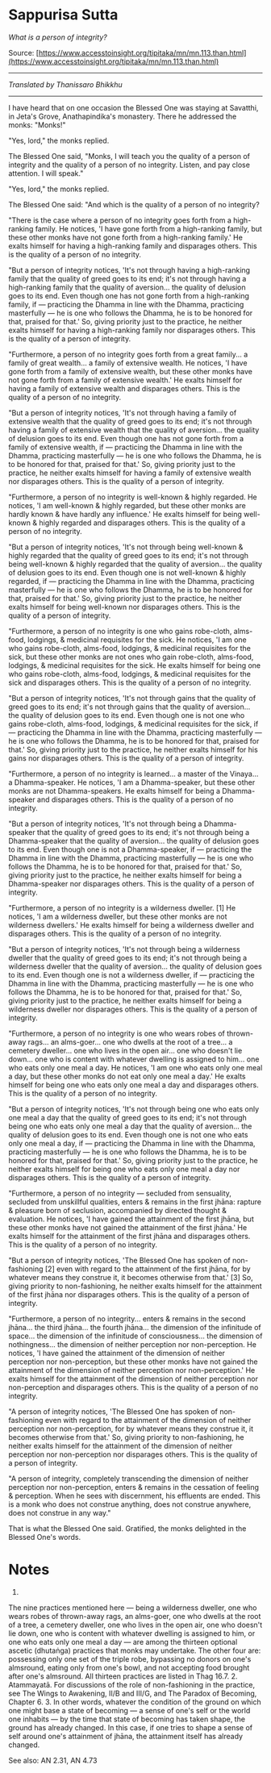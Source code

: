 # Sappurisa Sutta

*What is a person of integrity?*

Source: [https://www.accesstoinsight.org/tipitaka/mn/mn.113.than.html](https://www.accesstoinsight.org/tipitaka/mn/mn.113.than.html)

---

*Translated by Thanissaro Bhikkhu*

---

I have heard that on one occasion the Blessed One was staying at Savatthi, in Jeta's Grove, Anathapindika's monastery. There he addressed the monks: "Monks!"

"Yes, lord," the monks replied.

The Blessed One said, "Monks, I will teach you the quality of a person of integrity and the quality of a person of no integrity. Listen, and pay close attention. I will speak."

"Yes, lord," the monks replied.

The Blessed One said: "And which is the quality of a person of no integrity?

"There is the case where a person of no integrity goes forth from a high-ranking family. He notices, 'I have gone forth from a high-ranking family, but these other monks have not gone forth from a high-ranking family.' He exalts himself for having a high-ranking family and disparages others. This is the quality of a person of no integrity.

"But a person of integrity notices, 'It's not through having a high-ranking family that the quality of greed goes to its end; it's not through having a high-ranking family that the quality of aversion... the quality of delusion goes to its end. Even though one has not gone forth from a high-ranking family, if — practicing the Dhamma in line with the Dhamma, practicing masterfully — he is one who follows the Dhamma, he is to be honored for that, praised for that.' So, giving priority just to the practice, he neither exalts himself for having a high-ranking family nor disparages others. This is the quality of a person of integrity.

"Furthermore, a person of no integrity goes forth from a great family... a family of great wealth... a family of extensive wealth. He notices, 'I have gone forth from a family of extensive wealth, but these other monks have not gone forth from a family of extensive wealth.' He exalts himself for having a family of extensive wealth and disparages others. This is the quality of a person of no integrity.

"But a person of integrity notices, 'It's not through having a family of extensive wealth that the quality of greed goes to its end; it's not through having a family of extensive wealth that the quality of aversion... the quality of delusion goes to its end. Even though one has not gone forth from a family of extensive wealth, if — practicing the Dhamma in line with the Dhamma, practicing masterfully — he is one who follows the Dhamma, he is to be honored for that, praised for that.' So, giving priority just to the practice, he neither exalts himself for having a family of extensive wealth nor disparages others. This is the quality of a person of integrity.

"Furthermore, a person of no integrity is well-known & highly regarded. He notices, 'I am well-known & highly regarded, but these other monks are hardly known & have hardly any influence.' He exalts himself for being well-known & highly regarded and disparages others. This is the quality of a person of no integrity.

"But a person of integrity notices, 'It's not through being well-known & highly regarded that the quality of greed goes to its end; it's not through being well-known & highly regarded that the quality of aversion... the quality of delusion goes to its end. Even though one is not well-known & highly regarded, if — practicing the Dhamma in line with the Dhamma, practicing masterfully — he is one who follows the Dhamma, he is to be honored for that, praised for that.' So, giving priority just to the practice, he neither exalts himself for being well-known nor disparages others. This is the quality of a person of integrity.

"Furthermore, a person of no integrity is one who gains robe-cloth, alms-food, lodgings, & medicinal requisites for the sick. He notices, 'I am one who gains robe-cloth, alms-food, lodgings, & medicinal requisites for the sick, but these other monks are not ones who gain robe-cloth, alms-food, lodgings, & medicinal requisites for the sick. He exalts himself for being one who gains robe-cloth, alms-food, lodgings, & medicinal requisites for the sick and disparages others. This is the quality of a person of no integrity.

"But a person of integrity notices, 'It's not through gains that the quality of greed goes to its end; it's not through gains that the quality of aversion... the quality of delusion goes to its end. Even though one is not one who gains robe-cloth, alms-food, lodgings, & medicinal requisites for the sick, if — practicing the Dhamma in line with the Dhamma, practicing masterfully — he is one who follows the Dhamma, he is to be honored for that, praised for that.' So, giving priority just to the practice, he neither exalts himself for his gains nor disparages others. This is the quality of a person of integrity.

"Furthermore, a person of no integrity is learned... a master of the Vinaya... a Dhamma-speaker. He notices, 'I am a Dhamma-speaker, but these other monks are not Dhamma-speakers. He exalts himself for being a Dhamma-speaker and disparages others. This is the quality of a person of no integrity.

"But a person of integrity notices, 'It's not through being a Dhamma-speaker that the quality of greed goes to its end; it's not through being a Dhamma-speaker that the quality of aversion... the quality of delusion goes to its end. Even though one is not a Dhamma-speaker, if — practicing the Dhamma in line with the Dhamma, practicing masterfully — he is one who follows the Dhamma, he is to be honored for that, praised for that.' So, giving priority just to the practice, he neither exalts himself for being a Dhamma-speaker nor disparages others. This is the quality of a person of integrity.

"Furthermore, a person of no integrity is a wilderness dweller. [1] He notices, 'I am a wilderness dweller, but these other monks are not wilderness dwellers.' He exalts himself for being a wilderness dweller and disparages others. This is the quality of a person of no integrity.

"But a person of integrity notices, 'It's not through being a wilderness dweller that the quality of greed goes to its end; it's not through being a wilderness dweller that the quality of aversion... the quality of delusion goes to its end. Even though one is not a wilderness dweller, if — practicing the Dhamma in line with the Dhamma, practicing masterfully — he is one who follows the Dhamma, he is to be honored for that, praised for that.' So, giving priority just to the practice, he neither exalts himself for being a wilderness dweller nor disparages others. This is the quality of a person of integrity.

 "Furthermore, a person of no integrity is one who wears robes of thrown-away rags... an alms-goer... one who dwells at the root of a tree... a cemetery dweller... one who lives in the open air... one who doesn't lie down... one who is content with whatever dwelling is assigned to him... one who eats only one meal a day. He notices, 'I am one who eats only one meal a day, but these other monks do not eat only one meal a day.' He exalts himself for being one who eats only one meal a day and disparages others. This is the quality of a person of no integrity.

"But a person of integrity notices, 'It's not through being one who eats only one meal a day that the quality of greed goes to its end; it's not through being one who eats only one meal a day that the quality of aversion... the quality of delusion goes to its end. Even though one is not one who eats only one meal a day, if — practicing the Dhamma in line with the Dhamma, practicing masterfully — he is one who follows the Dhamma, he is to be honored for that, praised for that.' So, giving priority just to the practice, he neither exalts himself for being one who eats only one meal a day nor disparages others. This is the quality of a person of integrity.

 "Furthermore, a person of no integrity — secluded from sensuality, secluded from unskillful qualities, enters & remains in the first jhāna: rapture & pleasure born of seclusion, accompanied by directed thought & evaluation. He notices, 'I have gained the attainment of the first jhāna, but these other monks have not gained the attainment of the first jhāna.' He exalts himself for the attainment of the first jhāna and disparages others. This is the quality of a person of no integrity.

"But a person of integrity notices, 'The Blessed One has spoken of non-fashioning [2] even with regard to the attainment of the first jhāna, for by whatever means they construe it, it becomes otherwise from that.' [3] So, giving priority to non-fashioning, he neither exalts himself for the attainment of the first jhāna nor disparages others. This is the quality of a person of integrity.

 "Furthermore, a person of no integrity... enters & remains in the second jhāna... the third jhāna... the fourth jhāna... the dimension of the infinitude of space... the dimension of the infinitude of consciousness... the dimension of nothingness... the dimension of neither perception nor non-perception. He notices, 'I have gained the attainment of the dimension of neither perception nor non-perception, but these other monks have not gained the attainment of the dimension of neither perception nor non-perception.' He exalts himself for the attainment of the dimension of neither perception nor non-perception and disparages others. This is the quality of a person of no integrity.

"A person of integrity notices, 'The Blessed One has spoken of non-fashioning even with regard to the attainment of the dimension of neither perception nor non-perception, for by whatever means they construe it, it becomes otherwise from that.' So, giving priority to non-fashioning, he neither exalts himself for the attainment of the dimension of neither perception nor non-perception nor disparages others. This is the quality of a person of integrity.

"A person of integrity, completely transcending the dimension of neither perception nor non-perception, enters & remains in the cessation of feeling & perception. When he sees with discernment, his effluents are ended. This is a monk who does not construe anything, does not construe anywhere, does not construe in any way."

That is what the Blessed One said. Gratified, the monks delighted in the Blessed One's words.

# Notes


1.
The nine practices mentioned here — being a wilderness dweller, one who wears robes of thrown-away rags, an alms-goer, one who dwells at the root of a tree, a cemetery dweller, one who lives in the open air, one who doesn't lie down, one who is content with whatever dwelling is assigned to him, or one who eats only one meal a day — are among the thirteen optional ascetic (dhutaṅga) practices that monks may undertake. The other four are: possessing only one set of the triple robe, bypassing no donors on one's almsround, eating only from one's bowl, and not accepting food brought after one's almsround. All thirteen practices are listed in Thag 16.7.
2.
Atammayatā. For discussions of the role of non-fashioning in the practice, see The Wings to Awakening, II/B and III/G, and The Paradox of Becoming, Chapter 6.
3.
In other words, whatever the condition of the ground on which one might base a state of becoming — a sense of one's self or the world one inhabits — by the time that state of becoming has taken shape, the ground has already changed. In this case, if one tries to shape a sense of self around one's attainment of jhāna, the attainment itself has already changed.


See also:
	AN 2.31,
	AN 4.73
